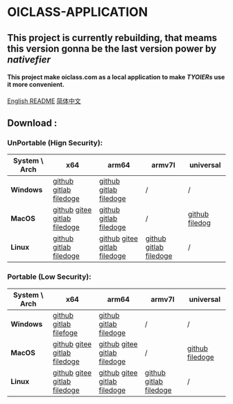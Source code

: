 # **OICLASS-APPLICATION**
## This project is currently rebuilding, that meams this version gonna be the last version power by _nativefier_

#### This project make oiclass.com as a local application to make *TYOIERs* use it more convenient.

[English README](./README.md)      [简体中文](./README_zh.md)

## Download :

### UnPortable (Hign Security):

| **System \ Arch** | **x64**                                                      | **arm64**                                                    | **armv7l**                                                   | **universal**                                                |
| ----------------- | ------------------------------------------------------------ | ------------------------------------------------------------ | ------------------------------------------------------------ | ------------------------------------------------------------ |
| **Windows**       | [github ](https://github.com/Lixuannan/oiclass-application/releases/download/2022-12-08/oiclass-win32-x64.zip) [gitlab](https://gitlab.com/leexuannan1/oiclass-application/uploads/cbaceaf4bbcdfc6ef2382ddaa14ee6f0/oiclass-win32-x64.zip) [filedoge](https://filedoge.com/download/7f0c20a775d3a2367213e95d9b40f07759dd67b853d8f47dfc0b587f7b778e86d6e4251049efe042bd81) | [github](https://github.com/Lixuannan/oiclass-application/releases/download/2022-12-08/oiclass-win32-arm64.zip) [gitlab](https://gitlab.com/leexuannan1/oiclass-application/uploads/204fdb5952522b4e54ee571727834805/oiclass-win32-arm64.zip) [filedoge](https://filedoge.com/download/9637dd6b97e80a1920ba116f889633abc5ad5d27aac3ab7a89da773cdaaa6c7d1a56f84e77dccf3511e9) | /                                                            | /                                                            |
| **MacOS**         | [github](https://github.com/Lixuannan/oiclass-application/releases/download/2022-12-08/oiclass-darwin-x64.zip) [gitee ](https://gitee.com/lixuannan/oiclass-application/releases/download/2022-12-08/oiclass-darwin-x64.zip) [gitlab](https://gitlab.com/leexuannan1/oiclass-application/uploads/944531bbb7eb9e0ec0f088b3c9256f57/oiclass-darwin-x64.zip) [filedoge](https://filedoge.com/download/2dd7aa9cabd5cd9727472f1d05d93b76ef9d32ae895585c84755e20b1ab7f27537d5cf471f64145766c7) | [github](https://github.com/Lixuannan/oiclass-application/releases/download/2022-12-08/oiclass-darwin-arm64.zip) [gitlab](https://gitlab.com/leexuannan1/oiclass-application/uploads/204b05f2f8d337321b2bb1239ca9290f/oiclass-darwin-arm64.zip) [filedoge](https://filedoge.com/download/353c9cd3d41995e50fa333a7b43595585b987bf4a973a9ae30915da161d1a187f42cb03feee79a0fce9a) | /                                                            | [github](https://github.com/Lixuannan/oiclass-application/releases/download/2022-12-08/oiclass-darwin-universal.zip) [filedog](https://filedoge.com/download/94f4d5349eb71a6848225b14bba5ff35886f40a4f9c4a0553934488493f26c9ae184a170ddbebc641bee) |
| **Linux**         | [github](https://github.com/Lixuannan/oiclass-application/releases/download/2022-12-08/oiclass-linux-x64.zip) [gitlab](https://gitlab.com/leexuannan1/oiclass-application/uploads/52478d11fd11fe5463af8e8076cacf22/oiclass-linux-x64.zip) [filedoge](https://filedoge.com/download/83b1bb673ad1826590145214823fc848f965cff90a7daa20aedf3a25071c89a6fe141fefeb06425e9d65) | [github](https://github.com/Lixuannan/oiclass-application/releases/download/2022-12-08/oiclass-linux-arm64.zip) [gitee](https://gitee.com/lixuannan/oiclass-application/releases/download/2022-12-08/oiclass-linux-arm64.zip) [gitlab](https://gitlab.com/leexuannan1/oiclass-application/uploads/2bf6a43772630559851d00cb3074ab16/oiclass-linux-arm64.zip) [filedoge](https://filedoge.com/download/ad03eba55c8b14f432f1f02893e9ced860eaa4a04b8856a8cb841f22665d644bb0e0f426b5c448ae7b71) | [github](https://github.com/Lixuannan/oiclass-application/releases/download/2022-12-08/oiclass-linux-armv7l.zip) [gitlab](https://gitlab.com/leexuannan1/oiclass-application/uploads/ea657ef8d35941a238e9cef556b79d7d/oiclass-linux-armv7l.zip) [filedoge](https://filedoge.com/download/709305d6df9137c02358b3588b212aa4e487720e70d2d0479516dabc1df48202edb67319bfb1c1dfd237) | /                                                            |

### Portable (Low Security):

| **System \ Arch** | **x64**                                                      | **arm64**                                                    | **armv7l**                                                   | **universal**                                                |
| ----------------- | ------------------------------------------------------------ | ------------------------------------------------------------ | ------------------------------------------------------------ | ------------------------------------------------------------ |
| **Windows**       | [github ](https://github.com/Lixuannan/oiclass-application/releases/download/2022-12-08/oiclass-win32-x64-portable.zip) [gitlab](https://gitlab.com/leexuannan1/oiclass-application/uploads/3ff3d6733c2bd148637ddc5702e17c81/oiclass-win32-x64-portable.zip) [filefoge](https://filedoge.com/download/ba5a8bf2c381c3e383bcf59551f886af716ddf04da06d0cea020afa2e545d0638341f60a2edffd037864) | [github](https://github.com/Lixuannan/oiclass-application/releases/download/2022-12-08/oiclass-win32-arm64-portable.zip) [gitlab](https://gitlab.com/leexuannan1/oiclass-application/uploads/4f212e3ec2c7d0ed32c9aeed1c8f98d7/oiclass-win32-arm64-portable.zip) [filedoge](https://filedoge.com/download/19b91c9ffce027206e03bbaebac4741490221f01274642bdc43fc8df2cb76aae6c25ab20f1e6869bcfa7) | /                                                            | /                                                            |
| **MacOS**         | [github](https://github.com/Lixuannan/oiclass-application/releases/download/2022-12-08/oiclass-darwin-x64-portable.zip) [gitee](https://gitee.com/lixuannan/oiclass-application/releases/download/2022-12-08/oiclass-darwin-x64-portable.zip) [gitlab](https://gitlab.com/leexuannan1/oiclass-application/uploads/3f1858927a2b0118d714a163ec4f0cfd/oiclass-darwin-x64-portable.zip) [filedoge](https://filedoge.com/download/6fac3a8c2f59e49c2654185d2c3411ba2c9a09c34daf7d6452edb75326186dd32a872bf7bb9944b89475) | [github](https://github.com/Lixuannan/oiclass-application/releases/download/2022-12-08/oiclass-darwin-arm64-portable.zip) [gitee](https://gitee.com/lixuannan/oiclass-application/releases/download/2022-12-08/oiclass-darwin-arm64-portable.zip) [gitlab](https://gitlab.com/leexuannan1/oiclass-application/uploads/41913af9a213eaf47d89b9b2bb95116d/oiclass-darwin-arm64-portable.zip) [filedoge](https://filedoge.com/download/d5a6831428a83dfd3288ada6b6dfc3547dac89eca2622641c433dd962a135d2cfaa8831a14759749ba6b) | /                                                            | [github ](https://github.com/Lixuannan/oiclass-application/releases/download/2022-12-08/oiclass-darwin-universal.zip) [filedoge](https://filedoge.com/download/af14fafb1808f828f080350bc7209ba3d8bd95a184ba79e8024c35328b2bc3c0bd0c70a30439aa678688) |
| **Linux**         | [github](https://github.com/Lixuannan/oiclass-application/releases/download/2022-12-08/oiclass-linux-x64-portable.zip) [gitee ](https://gitee.com/lixuannan/oiclass-application/releases/download/2022-12-08/oiclass-linux-x64-portable.zip) [gitlab](https://gitlab.com/leexuannan1/oiclass-application/uploads/0d83811f94ad200f441eebadb3999016/oiclass-linux-x64-portable.zip) [filedoge](https://filedoge.com/download/d9386e60f83be9d42d24673cf1ade9d33a13f905786d3e2924a866a1a4aa569b24566f5f3f41394c1b34) | [github](https://github.com/Lixuannan/oiclass-application/releases/download/2022-12-08/oiclass-linux-arm64-portable.zip) [gitee ](https://gitee.com/lixuannan/oiclass-application/releases/download/2022-12-08/oiclass-linux-arm64-portable.zip) [gitlab](https://gitlab.com/leexuannan1/oiclass-application/uploads/60b5e8f9d67dcf2941b61ee6f37e8595/oiclass-linux-arm64-portable.zip) [filedoge](https://filedoge.com/download/875601a3078e6da5e934e82f982fb5a0a5fab055dff04b1cfa5855df020c669bec8eca00331642113864) | [github](https://github.com/Lixuannan/oiclass-application/releases/download/2022-12-08/oiclass-linux-armv7l-portable.zip) [gitlab](https://gitlab.com/leexuannan1/oiclass-application/uploads/3d6bc3bf1245c68047c1bc8ca65f09c2/oiclass-linux-armv7l-portable.zip) [filedoge](https://filedoge.com/download/ff31ead3db1c7feb1c48c9a9a25fad554ada52d87c08015e58ac22df96c4afb00a7389bdbdf4a7b86693) | /                                                            |

